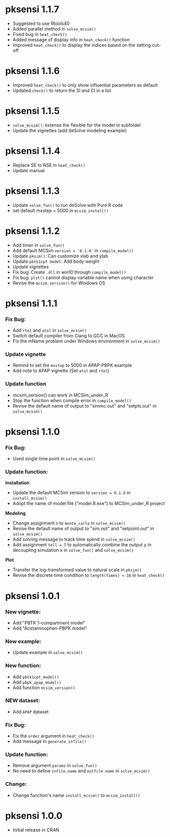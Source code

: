 # pksensi 1.1.7

* Suggested to use Rtools40
* Added parallel method in `solve_mcsim()`
* Fixed bug in `heat_check()`
* Added message of display info in `heat_check()` function
* Improved `heat_check()` to display the indices based on the setting cut-off

# pksensi 1.1.6

* Improved `heat_check()` to only show influential parameters as default
* Updated `check()` to return the SI and CI in a list

# pksensi 1.1.5

* `solve_mcsim()`: extense the flexible for the model in subfolder 
* Update the vignettes (add deSolve modeling example)

# pksensi 1.1.4

* Replace SE to NSE in `heat_check()`
* Update manual

# pksensi 1.1.3

* Update `solve_fun()` to run deSolve with Pure R code
* set default mxstep = 5000 in `mcsim_install()`

# pksensi 1.1.2

* Add timer in `solve_fun()`
* Add default MCSim `version = '6.1.0'` in `compile_model()`
* Update `pksim()`: Can customize xlab and ylab
* Update `pbtk1cpt model`: Add body weight
* Update vignettes
* Fix bug: Create `.dll` in win10 through `compile_model()`
* Fix bug: `plot()` cannot display variable name when using character
* Revise the `mcsim_version()` for Windows OS

# pksensi 1.1.1

### Fix Bug:

* Add `rtol` and `atol` in `solve_mcsim()`
* Switch default compiler from Clang to GCC in MacOS
* Fix the mName problem under Windows environment in `solve_mcsim()`

### Update vignette

* Remind to set the `mxstep` to 5000 in APAP-PBPK example
* Add note to APAP vignette (Set `atol` and `rtol`)

### Update function

* mcsim_version() can work in MCSim_under_R
* Stop the function when compile error in `compile_model()`
* Revise the default name of output to "simmc.out" and "setpts.out" in `solve_mcsim()`


# pksensi 1.1.0

### Fix Bug:

* Used single time point in `solve_mcsim()`

### Update function:

**Installation**

* Update the default MCSim version to `version = 6.1.0` in `install_mcsim()`
* Adopt the name of model file ("model.R.exe") to MCSim_under_R project

**Modeling**

* Change assignment `n` to `monte_carlo` in `solve_mcsim()`
* Revise the default name of output to "sim.out" and "setpoint.out" in `solve_mcsim()`
* Add solving message to track time spend in `solve_mcsim()` 
* Add assignment `tell = T` to automatically combine the output y in decoupling simulation x in `solve_fun()` and `solve_mcsim()`

**Plot**

* Transfer the log-transformed value to natural scale in `pksim()`
* Revise the discrete time condition to `length(times) < 16` in `heat_check()`


# pksensi 1.0.1

### New vignette:

* Add "PBTK 1-compartment model"
* Add "Acetaminophen-PBPK model"

### New example:

* Update example in `solve_mcsim()`

### New function:

* Add `pbtk1cpt_model()`
* Add `pbpk_apap_model()`
* Add function `mcsim_version()`

### NEW dataset:

* Add `APAP` dataset

### Fix Bug:

- Fix the `order` argument in `heat_check()`
- Add message in `generate_infile()`

### Update function:

* Remove argument `params` in `solve_fun()`
* No need to define `infile.name` and `outfile.name` in `solve_mcsim()`

### Change:

* Change function's name `install_mcsim()` to `mcsim_install()`


# pksensi 1.0.0

* Initial release in CRAN
